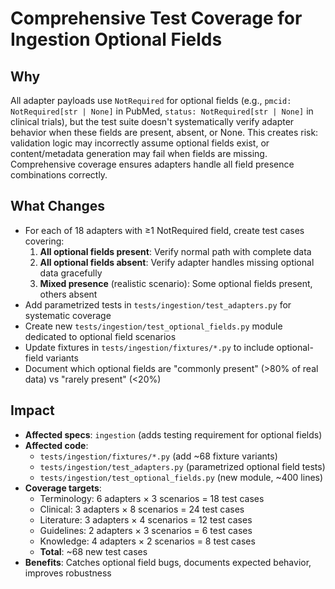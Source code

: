 # Comprehensive Test Coverage for Ingestion Optional Fields

## Why

All adapter payloads use `NotRequired` for optional fields (e.g., `pmcid: NotRequired[str | None]` in PubMed, `status: NotRequired[str | None]` in clinical trials), but the test suite doesn't systematically verify adapter behavior when these fields are present, absent, or None. This creates risk: validation logic may incorrectly assume optional fields exist, or content/metadata generation may fail when fields are missing. Comprehensive coverage ensures adapters handle all field presence combinations correctly.

## What Changes

- For each of 18 adapters with ≥1 NotRequired field, create test cases covering:
  1. **All optional fields present**: Verify normal path with complete data
  2. **All optional fields absent**: Verify adapter handles missing optional data gracefully
  3. **Mixed presence** (realistic scenario): Some optional fields present, others absent
- Add parametrized tests in `tests/ingestion/test_adapters.py` for systematic coverage
- Create new `tests/ingestion/test_optional_fields.py` module dedicated to optional field scenarios
- Update fixtures in `tests/ingestion/fixtures/*.py` to include optional-field variants
- Document which optional fields are "commonly present" (>80% of real data) vs "rarely present" (<20%)

## Impact

- **Affected specs**: `ingestion` (adds testing requirement for optional fields)
- **Affected code**:
  - `tests/ingestion/fixtures/*.py` (add ~68 fixture variants)
  - `tests/ingestion/test_adapters.py` (parametrized optional field tests)
  - `tests/ingestion/test_optional_fields.py` (new module, ~400 lines)
- **Coverage targets**:
  - Terminology: 6 adapters × 3 scenarios = 18 test cases
  - Clinical: 3 adapters × 8 scenarios = 24 test cases
  - Literature: 3 adapters × 4 scenarios = 12 test cases
  - Guidelines: 2 adapters × 3 scenarios = 6 test cases
  - Knowledge: 4 adapters × 2 scenarios = 8 test cases
  - **Total**: ~68 new test cases
- **Benefits**: Catches optional field bugs, documents expected behavior, improves robustness
